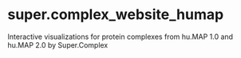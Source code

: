 # super.complex_website_humap
Interactive visualizations for protein complexes from hu.MAP 1.0 and hu.MAP 2.0 by Super.Complex
